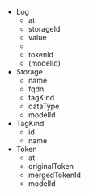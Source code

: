 - Log
	- at
	- storageId
	- value
	- 
	- tokenId
	- (modelId)
- Storage
	- name
	- fqdn
	- tagKind
	- dataType
	- modelId
- TagKind
	- id
	- name
- Token
	- at
	- originalToken
	- mergedTokenId
	- modelId

